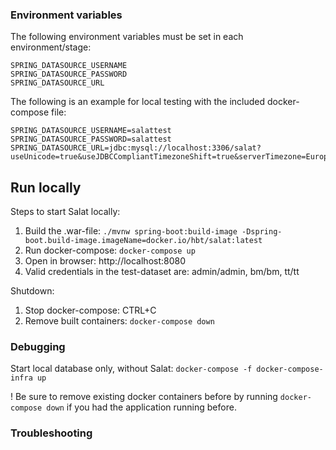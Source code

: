 ### Environment variables

The following environment variables must be set in each environment/stage:

```
SPRING_DATASOURCE_USERNAME
SPRING_DATASOURCE_PASSWORD
SPRING_DATASOURCE_URL
```

The following is an example for local testing with the included docker-compose file:

```
SPRING_DATASOURCE_USERNAME=salattest
SPRING_DATASOURCE_PASSWORD=salattest
SPRING_DATASOURCE_URL=jdbc:mysql://localhost:3306/salat?useUnicode=true&useJDBCCompliantTimezoneShift=true&serverTimezone=Europe/Berlin&useLegacyDatetimeCode=false
```

## Run locally

Steps to start Salat locally:

1. Build the .war-file: `./mvnw spring-boot:build-image -Dspring-boot.build-image.imageName=docker.io/hbt/salat:latest`
2. Run docker-compose: `docker-compose up`
3. Open in browser: http://localhost:8080
4. Valid credentials in the test-dataset are: admin/admin, bm/bm, tt/tt

Shutdown:
1. Stop docker-compose: CTRL+C
2. Remove built containers: `docker-compose down`

### Debugging
Start local database only, without Salat:
`docker-compose -f docker-compose-infra up`

! Be sure to remove existing docker containers before by running `docker-compose down` if you had the application running before.


### Troubleshooting

